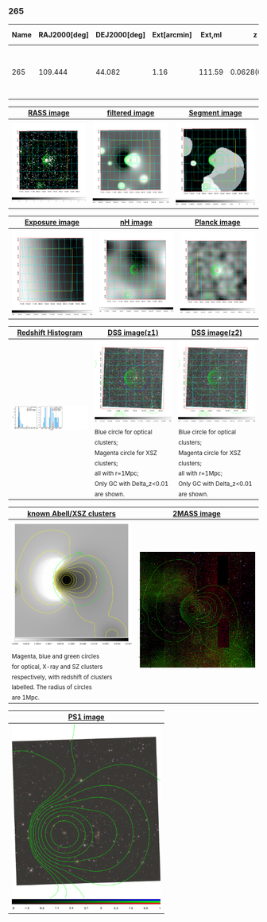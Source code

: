 <div STYLE="page-break-after: always;"></div>

### 265

|Name|RAJ2000[deg]|DEJ2000[deg] |Ext[arcmin]| Ext,ml | z | z_src| C|GC(XSZ,Delta_z<0.01)| GC(OPT,Delta_z<0.01)|GC| R_sig[arcmin] | R500[arcmin] | R500[Mpc]| CRsig[c/s] | CR500[c/s] |L500[1E44 erg/s]|F500[1E-12 erg/s/cm^2]| M500[1E14 Msun]|Tx[keV]|Cnt_sig|Beta|Rc[arcmin]|Comment|Alias|
|---|---|---|---|---|---|------|---|--------|---------|----------|---|---|---|---|---|---|---|---|---|---|---|---|---|---|
|265| 109.444| 44.082| 1.16| 111.59| 0.0628(0.006)| z1, z_opt| S| -| W| PSZ2, W| 11.725| 14.667| 1.064| 0.943(0.066)| 0.984(0.069)| 1.632(0.043)| 17.179(0.451)| 3.64(0.05)| 4.85(0.04)| 282.3| 0.967(-0.044+0.024)| 5.963(-0.308+0.253)| An SZ cluster with no $z$ and offset = 0.26 Mpc| k054|

|[RASS image](../image/265/265_img.pdf)|[filtered image](../image/265/265_fil.pdf)|[Segment image](../image/265/265_seg.pdf)|
|-------------------|--------------------|-------------------|
| <img src="../image/265/265_img.png" width="300">  | <img src="../image/265/265_fil.png" width="300">   | <img src="../image/265/265_seg.png" width="300">  |

|[Exposure image](../image/265/265_mex.pdf)| [nH image](../image/265/265_nh.pdf)| [Planck image](../image/265/265_p.pdf)|
|-------------------|--------------------|-------------------|
|<img src="../image/265/265_mex.png" width="300">   | <img src="../image/265/265_nh.png" width="300">    | <img src="../image/265/265_p.png" width="300"> |

|[Redshift Histogram](../image/265/265_zg.pdf) | [DSS image(z1)](../image/265/265_dss_z1.pdf)      |  [DSS image(z2)](../image/265/265_dss_z2.pdf)    |
|-------------------|--------------------|-------------------|
|<img src="../image/265/265_zg.png" width="300"> |<img src="../image/265/265_dss_z1.png" width="300"> <sub><br>Blue circle for optical clusters; <br>Magenta circle for XSZ clusters; <br>all with r=1Mpc; <br>Only GC with Delta_z<0.01 are shown. </sub>| <img src="../image/265/265_dss_z2.png" width="300"><sub><br>Blue circle for optical clusters; <br>Magenta circle for XSZ clusters; <br>all with r=1Mpc; <br>Only GC with Delta_z<0.01 are shown. </sub> |

|[known Abell/XSZ clusters](../image/265/265_gc.pdf) | [2MASS image](../image/265/265_2mass.pdf)      |
|-------------------|-------------------|
|<img src=../image/265/265_gc.png width="300"> <br><sub>Magenta, blue and green circles <br>for optical, X-ray and SZ clusters <br>respectively, with redshift of clusters <br>labelled. The radius of circles <br>are 1Mpc.</sub>|<img src="../image/265/265_2mass.png" width="300">  |

|[PS1 image](../image/265/265_ps1.pdf)            |
|-------------------|
| <img src="../image/265/265_ps1.pdf" width="300">  |
